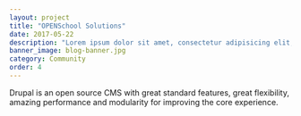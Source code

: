 ```yaml
---
layout: project
title: "OPENSchool Solutions"
date: 2017-05-22
description: "Lorem ipsum dolor sit amet, consectetur adipisicing elit, sed do eiusmod tempor incididunt ut labore et dolore magna aliqua Ut enim..."
banner_image: blog-banner.jpg
category: Community
order: 4
---
```

Drupal is an open source CMS with great standard features, great flexibility, amazing performance and modularity for improving the core experience.
